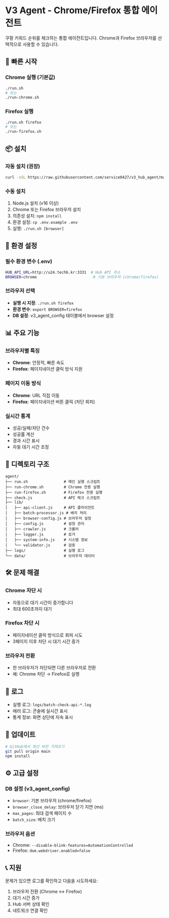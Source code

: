 # V3 Agent - Chrome/Firefox 통합 에이전트

쿠팡 키워드 순위를 체크하는 통합 에이전트입니다. Chrome과 Firefox 브라우저를 선택적으로 사용할 수 있습니다.

## 🚀 빠른 시작

### Chrome 실행 (기본값)
```bash
./run.sh
# 또는
./run-chrome.sh
```

### Firefox 실행
```bash
./run.sh firefox
# 또는
./run-firefox.sh
```

## 📦 설치

### 자동 설치 (권장)
```bash
curl -sSL https://raw.githubusercontent.com/service0427/v3_hub_agent/main/agent/install.sh | bash
```

### 수동 설치
1. Node.js 설치 (v16 이상)
2. Chrome 또는 Firefox 브라우저 설치
3. 의존성 설치: `npm install`
4. 환경 설정: `cp .env.example .env`
5. 실행: `./run.sh [browser]`

## 🔧 환경 설정

### 필수 환경 변수 (.env)
```bash
HUB_API_URL=http://u24.techb.kr:3331  # Hub API 주소
BROWSER=chrome                         # 기본 브라우저 (chrome/firefox)
```

### 브라우저 선택
- **실행 시 지정**: `./run.sh firefox`
- **환경 변수**: `export BROWSER=firefox`
- **DB 설정**: v3_agent_config 테이블에서 browser 설정

## 📊 주요 기능

### 브라우저별 특징
- **Chrome**: 안정적, 빠른 속도
- **Firefox**: 페이지네이션 클릭 방식 지원

### 페이지 이동 방식
- **Chrome**: URL 직접 이동
- **Firefox**: 페이지네이션 버튼 클릭 (차단 회피)

### 실시간 통계
- 성공/실패/차단 건수
- 성공률 계산
- 경과 시간 표시
- 자동 대기 시간 조정

## 📁 디렉토리 구조

```
agent/
├── run.sh                # 메인 실행 스크립트
├── run-chrome.sh         # Chrome 전용 실행
├── run-firefox.sh        # Firefox 전용 실행
├── check.js              # API 체크 스크립트
├── lib/
│   ├── api-client.js     # API 클라이언트
│   ├── batch-processor.js # 배치 처리
│   ├── browser-config.js # 브라우저 설정
│   ├── config.js         # 설정 관리
│   ├── crawler.js        # 크롤러
│   ├── logger.js         # 로거
│   ├── system-info.js    # 시스템 정보
│   └── validator.js      # 검증
├── logs/                 # 실행 로그
└── data/                 # 브라우저 데이터
```

## 🛠️ 문제 해결

### Chrome 차단 시
- 자동으로 대기 시간이 증가합니다
- 최대 600초까지 대기

### Firefox 차단 시
- 페이지네이션 클릭 방식으로 회피 시도
- 3페이지 이후 차단 시 대기 시간 증가

### 브라우저 전환
- 한 브라우저가 차단되면 다른 브라우저로 전환
- 예: Chrome 차단 → Firefox로 실행

## 📝 로그

- 실행 로그: `logs/batch-check-api-*.log`
- 에러 로그: 콘솔에 실시간 표시
- 통계 정보: 화면 상단에 지속 표시

## 🔄 업데이트

```bash
# GitHub에서 최신 버전 가져오기
git pull origin main
npm install
```

## ⚙️ 고급 설정

### DB 설정 (v3_agent_config)
- `browser`: 기본 브라우저 (chrome/firefox)
- `browser_close_delay`: 브라우저 닫기 지연 (ms)
- `max_pages`: 최대 검색 페이지 수
- `batch_size`: 배치 크기

### 브라우저 옵션
- Chrome: `--disable-blink-features=AutomationControlled`
- Firefox: `dom.webdriver.enabled=false`

## 📞 지원

문제가 있으면 로그를 확인하고 다음을 시도하세요:
1. 브라우저 전환 (Chrome ↔ Firefox)
2. 대기 시간 증가
3. Hub 서버 상태 확인
4. 네트워크 연결 확인